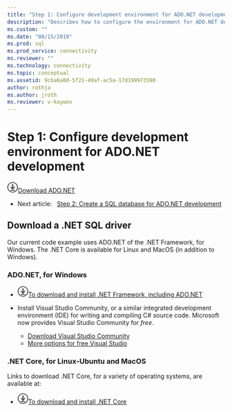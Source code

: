 ```yaml
---
title: "Step 1: Configure development environment for ADO.NET development | Microsoft Docs"
description: "Describes how to configure the environment for ADO.NET development."
ms.custom: ""
ms.date: "08/15/2019"
ms.prod: sql
ms.prod_service: connectivity
ms.reviewer: ""
ms.technology: connectivity
ms.topic: conceptual
ms.assetid: 9cba6a0d-5f21-49af-ac5a-17d199973590
author: rothja
ms.author: jroth
ms.reviewer: v-kaywon
---
```

# Step 1: Configure development environment for ADO.NET development

![Download-DownArrow-Circled](../../ssdt/media/download.png)[Download ADO.NET](../sql-connection-libraries.md#anchor-20-drivers-relational-access)

- Next article:&nbsp;&nbsp;&nbsp;[Step 2: Create a SQL database for ADO.NET development](step-2-create-sql-database-ado-net-development.md)  

## Download a .NET SQL driver

Our current code example uses ADO.NET of the .NET Framework, for Windows. The .NET Core is available for Linux and MacOS (in addition to Windows).

### ADO.NET, for Windows

- ![Download-DownArrow-Circled](../../ssdt/media/download.png)[To download and install .NET Framework, including ADO.NET](../sql-connection-libraries.md#anchor-20-drivers-relational-access)

- Install Visual Studio Community, or a similar integrated development environment (IDE) for writing and compiling C# source code. Microsoft now provides Visual Studio Community for *free*.  
    - [Download Visual Studio Community](https://www.visualstudio.com/products/visual-studio-community-vs)  
    - [More options for free Visual Studio](https://www.visualstudio.com/products/free-developer-offers-vs.aspx)  


### .NET Core, for Linux-Ubuntu and MacOS

Links to download .NET Core, for a variety of operating systems, are available at:

- ![Download-DownArrow-Circled](../../ssdt/media/download.png)[To download and install .NET Core](../sql-connection-libraries.md#anchor-20-drivers-relational-access)
